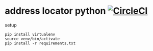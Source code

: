 # address locator python [![CircleCI](https://circleci.com/gh/alt-locator/address-locator-py.svg?style=svg)](https://circleci.com/gh/alt-locator/address-locator-py)


setup

```
pip install virtualenv
source venv/bin/activate
pip install -r requirements.txt
```

